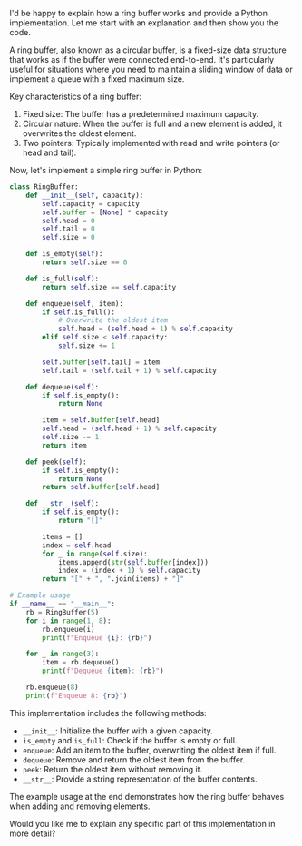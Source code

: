 I'd be happy to explain how a ring buffer works and provide a Python implementation. Let me start with an explanation and then show you the code.

A ring buffer, also known as a circular buffer, is a fixed-size data structure that works as if the buffer were connected end-to-end. It's particularly useful for situations where you need to maintain a sliding window of data or implement a queue with a fixed maximum size.

Key characteristics of a ring buffer:

1. Fixed size: The buffer has a predetermined maximum capacity.
2. Circular nature: When the buffer is full and a new element is added, it overwrites the oldest element.
3. Two pointers: Typically implemented with read and write pointers (or head and tail).

Now, let's implement a simple ring buffer in Python:

```python
class RingBuffer:
    def __init__(self, capacity):
        self.capacity = capacity
        self.buffer = [None] * capacity
        self.head = 0
        self.tail = 0
        self.size = 0

    def is_empty(self):
        return self.size == 0

    def is_full(self):
        return self.size == self.capacity

    def enqueue(self, item):
        if self.is_full():
            # Overwrite the oldest item
            self.head = (self.head + 1) % self.capacity
        elif self.size < self.capacity:
            self.size += 1

        self.buffer[self.tail] = item
        self.tail = (self.tail + 1) % self.capacity

    def dequeue(self):
        if self.is_empty():
            return None

        item = self.buffer[self.head]
        self.head = (self.head + 1) % self.capacity
        self.size -= 1
        return item

    def peek(self):
        if self.is_empty():
            return None
        return self.buffer[self.head]

    def __str__(self):
        if self.is_empty():
            return "[]"

        items = []
        index = self.head
        for _ in range(self.size):
            items.append(str(self.buffer[index]))
            index = (index + 1) % self.capacity
        return "[" + ", ".join(items) + "]"

# Example usage
if __name__ == "__main__":
    rb = RingBuffer(5)
    for i in range(1, 8):
        rb.enqueue(i)
        print(f"Enqueue {i}: {rb}")

    for _ in range(3):
        item = rb.dequeue()
        print(f"Dequeue {item}: {rb}")

    rb.enqueue(8)
    print(f"Enqueue 8: {rb}")

```

This implementation includes the following methods:

- `__init__`: Initialize the buffer with a given capacity.
- `is_empty` and `is_full`: Check if the buffer is empty or full.
- `enqueue`: Add an item to the buffer, overwriting the oldest item if full.
- `dequeue`: Remove and return the oldest item from the buffer.
- `peek`: Return the oldest item without removing it.
- `__str__`: Provide a string representation of the buffer contents.

The example usage at the end demonstrates how the ring buffer behaves when adding and removing elements.

Would you like me to explain any specific part of this implementation in more detail?
